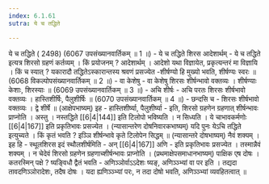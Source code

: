 ```yaml
---
index: 6.1.61
sutra: ये च तद्धिते

---
```

 ये च तद्धिते ( 2498) (6067 उपसंख्यानवार्तिकम् ॥ 1 ॥) - ये च तद्धिते शिरस आदेशार्थम् - ये च तद्धिते इत्यत्र शिरसो ग्रहणं कर्तव्यम् । किं प्रयोजनम् ? आदेशार्थम् । आदेशो यथा विज्ञायेत, प्रकृत्यन्तरं मा विज्ञायि । किं च स्यात् ? यकारादौ तद्धितेऽस्कारान्तस्य श्रवणं प्रसज्येत -शीर्षण्यो हि मुख्यो भवति, शीर्षण्यः स्वरः ॥ (6068 विकल्पोपसंख्यानवार्तिकम् ॥ 2 ॥) - वा केशेषु - वा केशेषु शिरसः शीर्षन्भावो वक्तव्यः । शीर्षण्याः केशाः, शिरस्याः ॥ (6069 उपसंख्यानवार्तिकम् ॥ 3 ॥) - अचि शीर्षः - अचि परतः शिरसः शीर्षभावो वक्तव्यः । हास्तिशीर्षिः, पैलुशीर्षिः ॥ (6070 उपसंख्यानवार्तिकम् ॥ 4 ॥) - छन्दसि च - शिरसः शीर्षभावो वक्तव्यः । द्वे शीर्षे ॥ (आक्षेपभाष्यम्) इह  -  हास्तिशीर्ष्या, पैलुशीर्ष्या  -  इति, शिरसो ग्रहणेन ग्रहणात् शीर्षन्भावः प्राप्नोति । अस्तु । नस्तद्धिते [[6|4|144]] इति टिलोपो भविष्यति । न सिध्यति । ये चाभावकर्मणोः [[6|4|167]] इति प्रकृतिभावः प्रसज्येत । (न्यासान्तरेण दोषनिवारकभाष्यम्) यदि पुनः येऽचि तद्धिते इत्युच्यते । किं कृतं भवति ? इञ्ञि शीर्षन्भावे कृते टिलोपेन सिद्धम् ॥ (न्यासान्तरे दोषभाष्यम्) नैवं शक्यम् । इह हि  -  स्थूलशिरस इदं स्थौलशीर्षमिति  -  अन् [[6|4|167]] अणि  -  इति प्रकृतिभावः प्रसज्येत । तस्मान्नैवं शक्यम् । न चेदेवं शिरसो ग्रहणेन ग्रहणाच्शीर्षन्भावः प्राप्नोति । (प्रथमाक्षेपसमाधानभाष्यम्) पाक्षिक एष दोषः । कतरस्मिन् पक्षे ? ष्यङि्वधौ द्वैतं भवति  -  अणिञ्ञोर्वाऽऽदेशः ष्यङ्, अणिञ्ञ्भ्यां वा पर इति । तद्यदा तावदणिञ्ञोरादेशः, तदैष दोषः । यदा ह्यणिञ्ञ्भ्यां परः, न तदा दोषो भवति, अणिञ्ञ्भ्यां व्यवहितत्वात् ॥ 